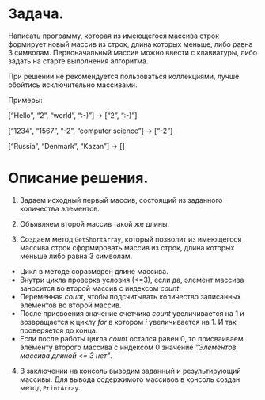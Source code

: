# Задача.
Написать программу, которая из имеющегося массива строк формирует новый массив из строк, длина которых меньше, либо равна 3 символам. Первоначальный массив можно ввести с клавиатуры, либо задать на старте выполнения алгоритма. 

При решении не рекомендуется пользоваться коллекциями, лучше обойтись исключительно массивами.

Примеры:

[“Hello”, “2”, “world”, “:-)”] → [“2”, “:-)”]

[“1234”, “1567”, “-2”, “computer science”] → [“-2”]

[“Russia”, “Denmark”, “Kazan”] → []

# Описание решения.
1. Задаем исходный первый массив, состоящий из заданного количества элементов.

2. Объявляем второй массив такой же длины.

3. Создаем метод `GetShortArray`, который  позволит из имеющегося массива строк сформировать массив из строк, длина которых меньше либо равна 3 символам.
* Цикл в методе соразмерен длине массива.
* Внутри цикла проверка условия (<=3), если да, элемент массива заносится во второй массив с индексом *count*. 
* Переменная *count*, чтобы подсчитывать количество записанных элементов во второй массив.
* После присвоения значение счетчика *count* увеличивается на 1 и возвращается к циклу *for* в котором *i* увеличивается на 1. И так проверяется до конца.
* Если после работы цикла *count* остался равен 0, то присваиваем элементу второго массива с индексом 0 значение *"Элементов массива длиной <= 3 нет"*.
4. В заключении на консоль выводим заданный и результирующий массивы. Для вывода содержимого массивов в консоль создан метод `PrintArray`.